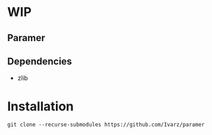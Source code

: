 # WIP
## Paramer
## Dependencies
* zlib
# Installation

`git clone --recurse-submodules https://github.com/Ivarz/paramer`
